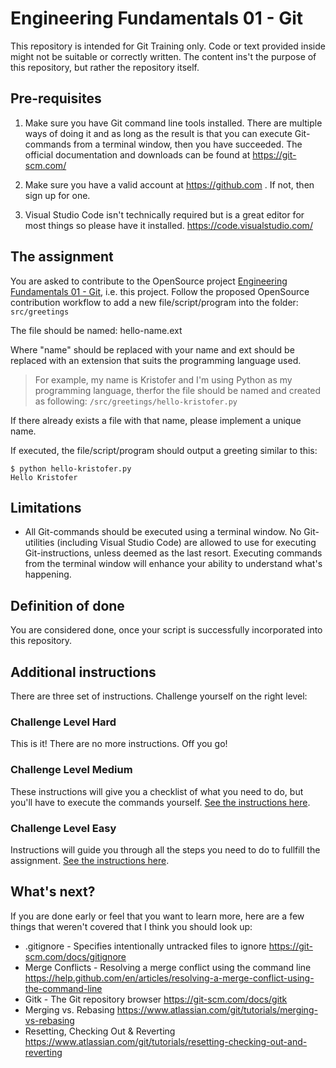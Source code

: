 # Engineering Fundamentals 01 - Git

This repository is intended for Git Training only. Code or text provided inside might not be suitable or correctly written. The content ins't the purpose of this repository, but rather the repository itself.

## Pre-requisites

1. Make sure you have Git command line tools installed. There are multiple ways of doing it and as long as the result is that you can execute Git-commands from a terminal window, then you have succeeded. The official documentation and downloads can be found at https://git-scm.com/

2. Make sure you have a valid account at https://github.com . If not, then sign up for one.

3. Visual Studio Code isn't technically required but is a great editor for most things so please have it installed. https://code.visualstudio.com/ 

## The assignment

You are asked to contribute to the OpenSource project [Engineering Fundamentals 01 - Git](https://github.com/krist00fer/ef-01-git), i.e. this project. Follow the proposed OpenSource contribution workflow to add a new file/script/program into the folder: `src/greetings`

The file should be named: hello-name.ext

Where "name" should be replaced with your name and ext should be replaced with an extension that suits the programming language used.

> For example, my name is Kristofer and I'm using Python as my programming language, therfor the file should be named and created as following: `/src/greetings/hello-kristofer.py`

If there already exists a file with that name, please implement a unique name.

If executed, the file/script/program should output a greeting similar to this:

```
$ python hello-kristofer.py
Hello Kristofer
```

## Limitations

* All Git-commands should be executed using a terminal window. No Git-utilities (including Visual Studio Code) are allowed to use for executing Git-instructions, unless deemed as the last resort. Executing commands from the terminal window will enhance your ability to understand what's happening.


## Definition of done

You are considered done, once your script is successfully incorporated into this repository.

## Additional instructions

There are three set of instructions. Challenge yourself on the right level:

### Challenge Level Hard

This is it! There are no more instructions. Off you go!

### Challenge Level Medium

These instructions will give you a checklist of what you need to do, but you'll have to execute the commands yourself. [See the instructions here](docs/instructions-medium.md).

### Challenge Level Easy

Instructions will guide you through all the steps you need to do to fullfill the assignment. [See the instructions here](docs/instructions-easy.md).

## What's next?

If you are done early or feel that you want to learn more, here are a few things that weren't covered that I think you should look up:

* .gitignore - Specifies intentionally untracked files to ignore https://git-scm.com/docs/gitignore
* Merge Conflicts - Resolving a merge conflict using the command line https://help.github.com/en/articles/resolving-a-merge-conflict-using-the-command-line
* Gitk - The Git repository browser https://git-scm.com/docs/gitk
* Merging vs. Rebasing https://www.atlassian.com/git/tutorials/merging-vs-rebasing
* Resetting, Checking Out & Reverting https://www.atlassian.com/git/tutorials/resetting-checking-out-and-reverting
